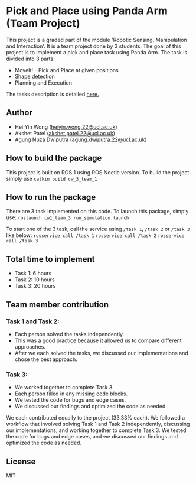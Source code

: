 # Pick and Place using Panda Arm (Team Project)
This project is a graded part of the module 'Robotic Sensing, Manipulation and Interaction'. It is a team project done by 3 students. The goal of this project is to implement a pick and place task using Panda Arm. The task is divided into 3 parts:
* MoveIt! - Pick and Place at given positions
* Shape detection
* Planning and Execution

The tasks description is detailed [here.](Task_Description.pdf)

## Author
* Hei Yin Wong (heiyin.wong.22@ucl.ac.uk)
* Akshet Patel (akshet.patel.22@ucl.ac.uk)
* Agung Nuza Dwiputra (agung.dwiputra.22@ucl.ac.uk)

## How to build the package
This project is built on ROS 1 using ROS Noetic version. 
To build the project simply use 
`catkin build cw_3_team_1`

## How to run the package
There are 3 task implemented on this code. To launch this package, simply use:
`roslaunch cw1_team_3 run_simulation.launch`

To start one of the 3 task, call the service using `/task 1`, `/task 2` or `/task 3` like below:
`rosservice call /task 1`
`rosservice call /task 2`
`rosservice call /task 3`

## Total time to implement
* Task 1: 6 hours
* Task 2: 10 hours
* Task 3: 20 hours

## Team member contribution
### Task 1 and Task 2:
* Each person solved the tasks independently.
* This was a good practice because it allowed us to compare different approaches.
* After we each solved the tasks, we discussed our implementations and chose the best approach.

### Task 3:
* We worked together to complete Task 3.
* Each person filled in any missing code blocks.
* We tested the code for bugs and edge cases.
* We discussed our findings and optimized the code as needed.

We each contributed equally to the project (33.33% each). We followed a workflow that involved solving Task 1 and Task 2 independently, discussing our implementations, and working together to complete Task 3. We tested the code for bugs and edge cases, and we discussed our findings and optimized the code as needed.

## License 
MIT